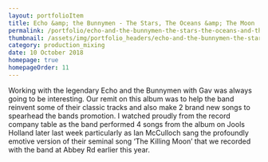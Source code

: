 ```yaml
---
layout: portfolioItem
title: Echo &amp; the Bunnymen - The Stars, The Oceans &amp; The Moon
permalink: /portfolio/echo-and-the-bunnymen-the-stars-the-oceans-and-the-moon/
thumbnail: /assets/img/portfolio_headers/echo-and-the-bunnymen-the-stars-the-oceans-and-the-moon.jpg
category: production_mixing
date: 10 October 2018
homepage: true
homepageOrder: 11
---
```


Working with the legendary Echo and the Bunnymen with Gav was always going to be interesting. Our remit on this album was to help the band reinvent some of their classic tracks and also make 2 brand new songs to spearhead the bands promotion. I watched proudly from the record company table as the band performed 4 songs from the album on Jools Holland later last week particularly as Ian McCulloch sang the profoundly emotive version of their seminal song ‘The Killing Moon’ that we recorded with the band at Abbey Rd earlier this year.
